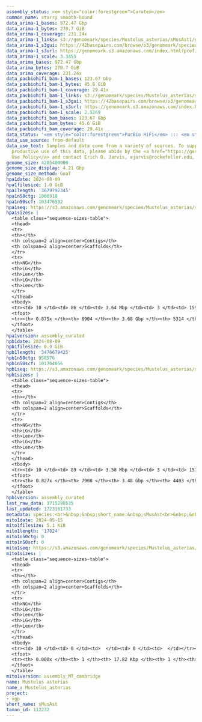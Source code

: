```yaml
---
assembly_status: <em style="color:forestgreen">Curated</em>
common_name: starry smooth-hound
data_arima-1_bases: 972.47 Gbp
data_arima-1_bytes: 270.7 GiB
data_arima-1_coverage: 231.24x
data_arima-1_links: s3://genomeark/species/Mustelus_asterias/sMusAst1/genomic_data/arima/<br>
data_arima-1_s3gui: https://42basepairs.com/browse/s3/genomeark/species/Mustelus_asterias/sMusAst1/genomic_data/arima/
data_arima-1_s3url: https://genomeark.s3.amazonaws.com/index.html?prefix=species/Mustelus_asterias/sMusAst1/genomic_data/arima/
data_arima-1_scale: 3.3455
data_arima_bases: 972.47 Gbp
data_arima_bytes: 270.7 GiB
data_arima_coverage: 231.24x
data_pacbiohifi_bam-1_bases: 123.67 Gbp
data_pacbiohifi_bam-1_bytes: 45.6 GiB
data_pacbiohifi_bam-1_coverage: 29.41x
data_pacbiohifi_bam-1_links: s3://genomeark/species/Mustelus_asterias/sMusAst1/genomic_data/pacbio_hifi/<br>
data_pacbiohifi_bam-1_s3gui: https://42basepairs.com/browse/s3/genomeark/species/Mustelus_asterias/sMusAst1/genomic_data/pacbio_hifi/
data_pacbiohifi_bam-1_s3url: https://genomeark.s3.amazonaws.com/index.html?prefix=species/Mustelus_asterias/sMusAst1/genomic_data/pacbio_hifi/
data_pacbiohifi_bam-1_scale: 2.5269
data_pacbiohifi_bam_bases: 123.67 Gbp
data_pacbiohifi_bam_bytes: 45.6 GiB
data_pacbiohifi_bam_coverage: 29.41x
data_status: '<em style="color:forestgreen">PacBio HiFi</em> ::: <em style="color:forestgreen">Arima</em>'
data_use_source: from-default
data_use_text: Samples and data come from a variety of sources. To support fair and
  productive use of this data, please abide by the <a href="https://genome10k.soe.ucsc.edu/data-use-policies/">Data
  Use Policy</a> and contact Erich D. Jarvis, ejarvis@rockefeller.edu, with any questions.
genome_size: 4205400000
genome_size_display: 4.21 Gbp
genome_size_method: GoaT
hpa1date: 2024-08-09
hpa1filesize: 1.0 GiB
hpa1length: '3679792345'
hpa1n50ctg: 1000918
hpa1n50scf: 103476532
hpa1seq: https://s3.amazonaws.com/genomeark/species/Mustelus_asterias/sMusAst1/assembly_curated/sMusAst1.hap1.cur.20240809.fasta.gz
hpa1sizes: |
  <table class="sequence-sizes-table">
  <thead>
  <tr>
  <th></th>
  <th colspan=2 align=center>Contigs</th>
  <th colspan=2 align=center>Scaffolds</th>
  </tr>
  <tr>
  <th>NG</th>
  <th>LG</th>
  <th>Len</th>
  <th>LG</th>
  <th>Len</th>
  </tr>
  </thead>
  <tbody>
  <tr><td> 10 </td><td> 86 </td><td> 3.64 Mbp </td><td> 3 </td><td> 159.79 Mbp </td></tr><tr><td> 20 </td><td> 228 </td><td> 2.43 Mbp </td><td> 6 </td><td> 147.99 Mbp </td></tr><tr><td> 30 </td><td> 432 </td><td> 1.78 Mbp </td><td> 8 </td><td> 140.55 Mbp </td></tr><tr><td> 40 </td><td> 704 </td><td> 1.34 Mbp </td><td> 12 </td><td> 111.21 Mbp </td></tr><tr style="background-color:#cccccc;"><td> 50 </td><td> 1068 </td><td style="background-color:#88ff88;"> 1.00 Mbp </td><td> 16 </td><td style="background-color:#88ff88;"> 103.48 Mbp </td></tr><tr><td> 60 </td><td> 1562 </td><td> 0.72 Mbp </td><td> 20 </td><td> 82.89 Mbp </td></tr><tr><td> 70 </td><td> 2297 </td><td> 449.85 Kbp </td><td> 27 </td><td> 43.68 Mbp </td></tr><tr><td> 80 </td><td> 3710 </td><td> 187.77 Kbp </td><td> 384 </td><td> 360.00 Kbp </td></tr><tr><td> 90 </td><td> 0 </td><td>  </td><td> 0 </td><td>  </td></tr><tr><td> 100 </td><td> 0 </td><td>  </td><td> 0 </td><td>  </td></tr></tbody>
  <tfoot>
  <tr><th> 0.875x </th><th> 8904 </th><th> 3.68 Gbp </th><th> 5314 </th><th> 3.68 Gbp </th></tr>
  </tfoot>
  </table>
hpa1version: assembly_curated
hpb1date: 2024-08-09
hpb1filesize: 0.9 GiB
hpb1length: '3476679425'
hpb1n50ctg: 958576
hpb1n50scf: 101704656
hpb1seq: https://s3.amazonaws.com/genomeark/species/Mustelus_asterias/sMusAst1/assembly_curated/sMusAst1.hap2.cur.20240809.fasta.gz
hpb1sizes: |
  <table class="sequence-sizes-table">
  <thead>
  <tr>
  <th></th>
  <th colspan=2 align=center>Contigs</th>
  <th colspan=2 align=center>Scaffolds</th>
  </tr>
  <tr>
  <th>NG</th>
  <th>LG</th>
  <th>Len</th>
  <th>LG</th>
  <th>Len</th>
  </tr>
  </thead>
  <tbody>
  <tr><td> 10 </td><td> 89 </td><td> 3.58 Mbp </td><td> 3 </td><td> 157.47 Mbp </td></tr><tr><td> 20 </td><td> 233 </td><td> 2.36 Mbp </td><td> 6 </td><td> 149.22 Mbp </td></tr><tr><td> 30 </td><td> 437 </td><td> 1.80 Mbp </td><td> 9 </td><td> 135.76 Mbp </td></tr><tr><td> 40 </td><td> 712 </td><td> 1.32 Mbp </td><td> 12 </td><td> 109.78 Mbp </td></tr><tr style="background-color:#cccccc;"><td> 50 </td><td> 1085 </td><td style="background-color:#ff8888;"> 0.96 Mbp </td><td> 16 </td><td style="background-color:#88ff88;"> 101.70 Mbp </td></tr><tr><td> 60 </td><td> 1609 </td><td> 0.66 Mbp </td><td> 21 </td><td> 81.11 Mbp </td></tr><tr><td> 70 </td><td> 2450 </td><td> 368.67 Kbp </td><td> 27 </td><td> 44.47 Mbp </td></tr><tr><td> 80 </td><td> 4637 </td><td> 83.00 Kbp </td><td> 1123 </td><td> 83.40 Kbp </td></tr><tr><td> 90 </td><td> 0 </td><td>  </td><td> 0 </td><td>  </td></tr><tr><td> 100 </td><td> 0 </td><td>  </td><td> 0 </td><td>  </td></tr></tbody>
  <tfoot>
  <tr><th> 0.827x </th><th> 7908 </th><th> 3.48 Gbp </th><th> 4403 </th><th> 3.48 Gbp </th></tr>
  </tfoot>
  </table>
hpb1version: assembly_curated
last_raw_data: 1715290535
last_updated: 1723161733
metadata: species:<br>&nbsp;&nbsp;short_name:&nbsp;sMusAst<br>&nbsp;&nbsp;name:&nbsp;Mustelus&nbsp;asterias<br>&nbsp;&nbsp;taxon_id:&nbsp;112232<br>&nbsp;&nbsp;common_name:&nbsp;starry&nbsp;smooth-hound<br>&nbsp;&nbsp;order:<br>&nbsp;&nbsp;&nbsp;&nbsp;name:&nbsp;Carcharhiniformes<br>&nbsp;&nbsp;family:<br>&nbsp;&nbsp;&nbsp;&nbsp;name:&nbsp;Triakidae<br>&nbsp;&nbsp;individuals:<br>&nbsp;&nbsp;&nbsp;&nbsp;-&nbsp;short_name:&nbsp;sMusAst1<br>&nbsp;&nbsp;&nbsp;&nbsp;&nbsp;&nbsp;biosample_id:&nbsp;SAMEA114298637<br>&nbsp;&nbsp;&nbsp;&nbsp;&nbsp;&nbsp;sex:<br>&nbsp;&nbsp;genome_size:&nbsp;4205400000<br>&nbsp;&nbsp;genome_size_method:&nbsp;GoaT<br>&nbsp;&nbsp;project:&nbsp;[&nbsp;vgp&nbsp;]<br>
mito1date: 2024-05-15
mito1filesize: 5.1 KiB
mito1length: '17824'
mito1n50ctg: 0
mito1n50scf: 0
mito1seq: https://s3.amazonaws.com/genomeark/species/Mustelus_asterias/sMusAst1/assembly_MT_cambridge/sMusAst1.MT.20240515.fasta.gz
mito1sizes: |
  <table class="sequence-sizes-table">
  <thead>
  <tr>
  <th></th>
  <th colspan=2 align=center>Contigs</th>
  <th colspan=2 align=center>Scaffolds</th>
  </tr>
  <tr>
  <th>NG</th>
  <th>LG</th>
  <th>Len</th>
  <th>LG</th>
  <th>Len</th>
  </tr>
  </thead>
  <tbody>
  <tr><td> 10 </td><td> 0 </td><td>  </td><td> 0 </td><td>  </td></tr><tr><td> 20 </td><td> 0 </td><td>  </td><td> 0 </td><td>  </td></tr><tr><td> 30 </td><td> 0 </td><td>  </td><td> 0 </td><td>  </td></tr><tr><td> 40 </td><td> 0 </td><td>  </td><td> 0 </td><td>  </td></tr><tr style="background-color:#cccccc;"><td> 50 </td><td> 0 </td><td style="background-color:#ff8888;">  </td><td> 0 </td><td style="background-color:#ff8888;">  </td></tr><tr><td> 60 </td><td> 0 </td><td>  </td><td> 0 </td><td>  </td></tr><tr><td> 70 </td><td> 0 </td><td>  </td><td> 0 </td><td>  </td></tr><tr><td> 80 </td><td> 0 </td><td>  </td><td> 0 </td><td>  </td></tr><tr><td> 90 </td><td> 0 </td><td>  </td><td> 0 </td><td>  </td></tr><tr><td> 100 </td><td> 0 </td><td>  </td><td> 0 </td><td>  </td></tr></tbody>
  <tfoot>
  <tr><th> 0.000x </th><th> 1 </th><th> 17.82 Kbp </th><th> 1 </th><th> 17.82 Kbp </th></tr>
  </tfoot>
  </table>
mito1version: assembly_MT_cambridge
name: Mustelus asterias
name_: Mustelus_asterias
project:
- vgp
short_name: sMusAst
taxon_id: 112232
---
```

